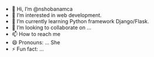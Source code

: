 - 👋 Hi, I’m @nshobanamca
- 👀 I’m interested in web development.
- 🌱 I’m currently learning Python framework Django/Flask.
- 💞️ I’m looking to collaborate on ...
- 📫 How to reach me 
- 😄 Pronouns: ... She
- ⚡ Fun fact: ...

<!---
nshobanamca/nshobanamca is a ✨ special ✨ repository because its `README.md` (this file) appears on your GitHub profile.
You can click the Preview link to take a look at your changes.
--->
